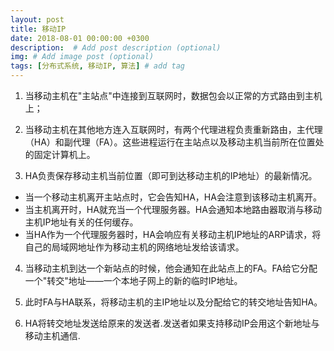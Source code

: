 ```yaml
---
layout: post
title: 移动IP
date: 2018-08-01 00:00:00 +0300
description:  # Add post description (optional)
img: # Add image post (optional)
tags: [分布式系统, 移动IP, 算法] # add tag
---
```


1. 当移动主机在"主站点"中连接到互联网时，数据包会以正常的方式路由到主机上；
2. 当移动主机在其他地方连入互联网时，有两个代理进程负责重新路由，主代理（HA）和副代理（FA）。这些进程运行在主站点以及移动主机当前所在位置处的固定计算机上。

 3. HA负责保存移动主机当前位置（即可到达移动主机的IP地址）的最新情况。
 * 当一个移动主机离开主站点时，它会告知HA，HA会注意到该移动主机离开。
 * 当主机离开时，HA就充当一个代理服务器。HA会通知本地路由器取消与移动主机IP地址有关的任何缓存。
 * 当HA作为一个代理服务器时，HA会响应有关移动主机IP地址的ARP请求，将自己的局域网地址作为移动主机的网络地址发给该请求。

 4. 当移动主机到达一个新站点的时候，他会通知在此站点上的FA。FA给它分配一个"转交"地址——一个本地子网上的新的临时IP地址。

 5. 此时FA与HA联系，将移动主机的主IP地址以及分配给它的转交地址告知HA。

 6. HA将转交地址发送给原来的发送者.发送者如果支持移动IP会用这个新地址与移动主机通信.
